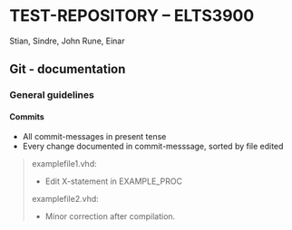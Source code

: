 # TEST-REPOSITORY – ELTS3900

Stian, Sindre, John Rune, Einar

## Git - documentation

### General guidelines

#### Commits

- All commit-messages in present tense
- Every change documented in commit-messsage, sorted by file edited

> examplefile1.vhd:
> - Edit X-statement in EXAMPLE_PROC
> 
> examplefile2.vhd:
> - Minor correction after compilation.
